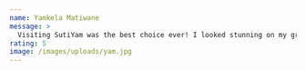 ```yaml
---
name: Yamkela Matiwane
message: >
  Visiting SutiYam was the best choice ever! I looked stunning on my graduation day – thank you for making it unforgettable!
rating: 5
image: /images/uploads/yam.jpg
---
```

